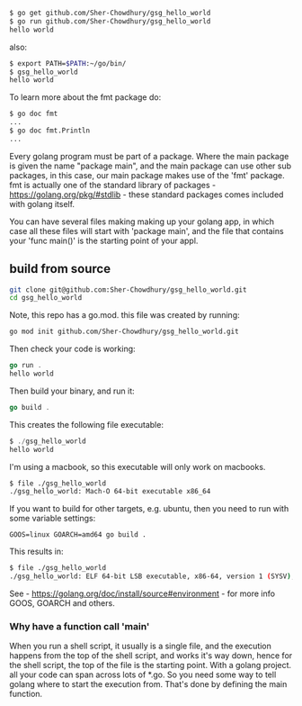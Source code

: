 ```bash
$ go get github.com/Sher-Chowdhury/gsg_hello_world
$ go run github.com/Sher-Chowdhury/gsg_hello_world
hello world
```

also: 

```bash
$ export PATH=$PATH:~/go/bin/
$ gsg_hello_world
hello world
```

To learn more about the fmt package do:

```bash
$ go doc fmt
...
$ go doc fmt.Println
...
```

Every golang program must be part of a package. Where the main package is given the name "package main", and the main package can use other sub packages, in this case, our main package makes use of the 'fmt' package. 
fmt is actually one of the standard library of packages - https://golang.org/pkg/#stdlib - these standard packages comes included with golang itself. 

You can have several files making making up your golang app, in which case all these files will start with 'package main', and the file that contains your 'func main()' is the starting point of your appl. 




## build from source

```bash
git clone git@github.com:Sher-Chowdhury/gsg_hello_world.git
cd gsg_hello_world
```

Note, this repo has a go.mod. this file was created by running:

```bash
go mod init github.com/Sher-Chowdhury/gsg_hello_world.git
```

Then check your code is working:

```go
go run .
hello world
```

Then build your binary, and run it:

```go
go build .
```

This creates the following file executable:

```go
$ ./gsg_hello_world
hello world
```

I'm using a macbook, so this executable will only work on macbooks.

```bash
$ file ./gsg_hello_world
./gsg_hello_world: Mach-O 64-bit executable x86_64
```

If you want to build for other targets, e.g. ubuntu, then you need to run with some variable settings:


```
GOOS=linux GOARCH=amd64 go build .
```

This results in:

```bash
$ file ./gsg_hello_world 
./gsg_hello_world: ELF 64-bit LSB executable, x86-64, version 1 (SYSV), statically linked, not stripped
```


See - https://golang.org/doc/install/source#environment - for more info GOOS, GOARCH and others.


### Why have a function call 'main'

When you run a shell script, it usually is a single file, and the execution happens from the top of the shell script, and works it's way down, hence for the shell script, the top of the file is the starting point. With a golang project. all your code can span across lots of *.go. So you need some way to tell golang where to start the execution from. That's done by defining the main function. 